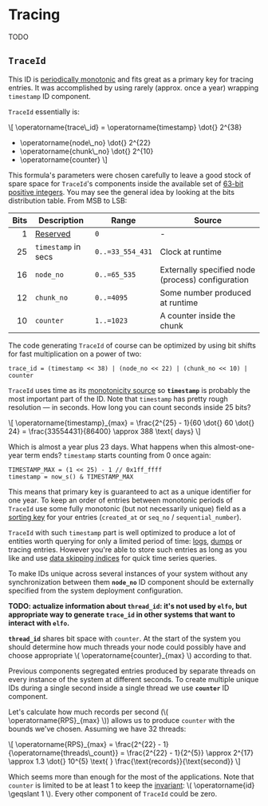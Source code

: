 # Tracing

TODO

## `TraceId`

This ID is [periodically monotonic][monotonicity_level] and fits great as a primary key for tracing entries.
It was accomplished by using rarely (approx. once a year) wrapping `timestamp` ID component.

`TraceId` essentially is:

\\[
\operatorname{trace\\_id} =
    \operatorname{timestamp} \dot{} 2^{38}
  + \operatorname{node\\_no} \dot{} 2^{22}
  + \operatorname{chunk\\_no} \dot{} 2^{10}
  + \operatorname{counter}
\\]

This formula's parameters were chosen carefully to leave a good stock of spare space for `TraceId`'s components inside the available set of [63-bit positive integers][domain].
You may see the general idea by looking at the bits distribution table.
From MSB to LSB:

| Bits | Description         | Range            | Source |
| ---: | ------------------- | ---------------- | ------ |
|    1 | [Reserved][domain]  | `0`              | - |
|   25 | `timestamp` in secs | `0..=33_554_431` | Clock at runtime |
|   16 | `node_no`           | `0..=65_535`     | Externally specified node (process) configuration |
|   12 | `chunk_no`          | `0..=4095`       | Some number produced at runtime |
|   10 | `counter`           | `1..=1023`       | A counter inside the chunk |

The code generating `TraceId` of course can be optimized by using bit shifts for fast multiplication on a power of two:

```
trace_id = (timestamp << 38) | (node_no << 22) | (chunk_no << 10) | counter
```

`TraceId` uses time as its [monotonicity source][monotonicity_source] so **`timestamp`** is probably the most important part of the ID.
Note that `timestamp` has pretty rough resolution — in seconds.
How long you can count seconds inside 25 bits?

\\[
\operatorname{timestamp}_{max} = \frac{2^{25} - 1}{60 \dot{} 60 \dot{} 24} = \frac{33554431}{86400} \approx 388 \text{ days}
\\]

Which is almost a year plus 23 days.
What happens when this almost-one-year term ends?
`timestamp` starts counting from 0 once again:

```
TIMESTAMP_MAX = (1 << 25) - 1 // 0x1ff_ffff
timestamp = now_s() & TIMESTAMP_MAX
```

This means that primary key is guaranteed to act as a unique identifier for one year.
To keep an order of entries between monotonic periods of `TraceId` use some fully monotonic (but not necessarily unique) field as a [sorting key](https://clickhouse.tech/docs/en/engines/table-engines/mergetree-family/mergetree/#choosing-a-primary-key-that-differs-from-the-sorting-key) for your entries (`created_at` or `seq_no` / `sequential_number`).

`TraceId` with such `timestamp` part is well optimized to produce a lot of entities worth querying for only a limited period of time: [logs][logging], [dumps][dumping] or tracing entries.
However you're able to store such entries as long as you like and use [data skipping indices][monotonicity_reasons] for quick time series queries.

To make IDs unique across several instances of your system without any synchronization between them **`node_no`** ID component should be externally specified from the system deployment configuration.

**TODO: actualize information about `thread_id`: it's not used by `elfo`, but appropriate way to generate `trace_id` in other systems that want to interact with `elfo`.**

**`thread_id`** shares bit space with `counter`. At the start of the system you should determine how much threads your node could possibly have and choose appropriate \\( \operatorname{counter}_{max} \\) according to that.

Previous components segregated entries produced by separate threads on every instance of the system at different seconds.
To create multiple unique IDs during a single second inside a single thread we use **`counter`** ID component.

Let's calculate how much records per second (\\( \operatorname{RPS}_{max} \\)) allows us to produce `counter` with the bounds we've chosen.
Assuming we have 32 threads:

\\[
\operatorname{RPS}_{max} = \frac{2^{22} - 1}{\operatorname{threads\\_count}} = \frac{2^{22} - 1}{2^{5}} \approx 2^{17} \approx 1.3 \dot{} 10^{5} \text{  } \frac{\text{records}}{\text{second}}
\\]

Which seems more than enough for the most of the applications.
Note that `counter` is limited to be at least 1 to keep the [invariant][domain]: \\( \operatorname{id} \geqslant 1 \\).
Every other component of `TraceId` could be zero.

[domain]: ./ch09-01-id-generation.md#choosing-the-domain-for-your-ids
[dumping]: ./ch05-03-dumping.html
[logging]: ./ch05-01-logging.html
[monotonicity_level]: ./ch09-01-id-generation.md#level-of-monotonicity
[monotonicity_reasons]: ./ch09-01-id-generation.md#why-monotonic-ids-are-so-great
[monotonicity_source]: ./ch09-01-id-generation.md#monotonicity-source

